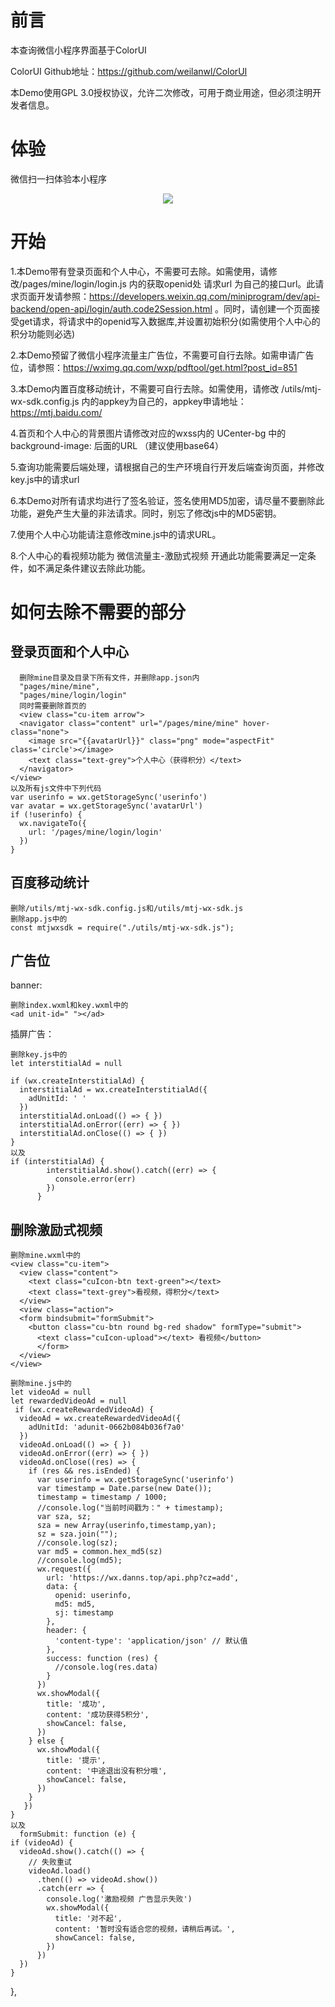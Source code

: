 # 前言

本查询微信小程序界面基于ColorUI<p>
ColorUI Github地址：https://github.com/weilanwl/ColorUI<p>
本Demo使用GPL 3.0授权协议，允许二次修改，可用于商业用途，但必须注明开发者信息。
  
# 体验

微信扫一扫体验本小程序
<p align="center"><img src="https://wx.danns.top/QRCode_Github.jpg"></p>			

# 开始

  1.本Demo带有登录页面和个人中心，不需要可去除。如需使用，请修改/pages/mine/login/login.js 内的获取openid处 请求url 为自己的接口url。此请求页面开发请参照：https://developers.weixin.qq.com/miniprogram/dev/api-backend/open-api/login/auth.code2Session.html 。同时，请创建一个页面接受get请求，将请求中的openid写入数据库,并设置初始积分(如需使用个人中心的积分功能则必选)<p>
  2.本Demo预留了微信小程序流量主广告位，不需要可自行去除。如需申请广告位，请参照：https://wximg.qq.com/wxp/pdftool/get.html?post_id=851<p>
  3.本Demo内置百度移动统计，不需要可自行去除。如需使用，请修改 /utils/mtj-wx-sdk.config.js 内的appkey为自己的，appkey申请地址：https://mtj.baidu.com/<p>
  4.首页和个人中心的背景图片请修改对应的wxss内的 UCenter-bg 中的 background-image: 后面的URL （建议使用base64）<p>
  5.查询功能需要后端处理，请根据自己的生产环境自行开发后端查询页面，并修改key.js中的请求url<p>
  6.本Demo对所有请求均进行了签名验证，签名使用MD5加密，请尽量不要删除此功能，避免产生大量的非法请求。同时，别忘了修改js中的MD5密钥。<p>
  7.使用个人中心功能请注意修改mine.js中的请求URL。<p>
  8.个人中心的看视频功能为 微信流量主-激励式视频 开通此功能需要满足一定条件，如不满足条件建议去除此功能。
  
# 如何去除不需要的部分

## 登录页面和个人中心
    
      删除mine目录及目录下所有文件，并删除app.json内
      "pages/mine/mine",
      "pages/mine/login/login"
      同时需要删除首页的
      <view class="cu-item arrow">
      <navigator class="content" url="/pages/mine/mine" hover-class="none">
        <image src="{{avatarUrl}}" class="png" mode="aspectFit" class='circle'></image>
        <text class="text-grey">个人中心（获得积分）</text>
      </navigator>
    </view>
    以及所有js文件中下列代码
    var userinfo = wx.getStorageSync('userinfo')
    var avatar = wx.getStorageSync('avatarUrl')
    if (!userinfo) {
      wx.navigateTo({
        url: '/pages/mine/login/login'
      })
    }
    
## 百度移动统计

    删除/utils/mtj-wx-sdk.config.js和/utils/mtj-wx-sdk.js
    删除app.js中的 
    const mtjwxsdk = require("./utils/mtj-wx-sdk.js");
    
## 广告位
banner:

    删除index.wxml和key.wxml中的
    <ad unit-id=" "></ad>
    
插屏广告：
    
    删除key.js中的
    let interstitialAd = null
    
    if (wx.createInterstitialAd) {
      interstitialAd = wx.createInterstitialAd({
        adUnitId: ' '
      })
      interstitialAd.onLoad(() => { })
      interstitialAd.onError((err) => { })
      interstitialAd.onClose(() => { })
    }
    以及
    if (interstitialAd) {
            interstitialAd.show().catch((err) => {
              console.error(err)
            })
          }
## 删除激励式视频
    
    删除mine.wxml中的
    <view class="cu-item">
      <view class="content">
        <text class="cuIcon-btn text-green"></text>
        <text class="text-grey">看视频，得积分</text>
      </view>
      <view class="action">
      <form bindsubmit="formSubmit">
        <button class="cu-btn round bg-red shadow" formType="submit">
          <text class="cuIcon-upload"></text> 看视频</button>
          </form>
      </view>
    </view>
    
    删除mine.js中的
    let videoAd = null
    let rewardedVideoAd = null
     if (wx.createRewardedVideoAd) {
      videoAd = wx.createRewardedVideoAd({
        adUnitId: 'adunit-0662b084b036f7a0'
      })
      videoAd.onLoad(() => { })
      videoAd.onError((err) => { })
      videoAd.onClose((res) => {
        if (res && res.isEnded) {
          var userinfo = wx.getStorageSync('userinfo')
          var timestamp = Date.parse(new Date());
          timestamp = timestamp / 1000;
          //console.log("当前时间戳为：" + timestamp); 
          var sza, sz;
          sza = new Array(userinfo,timestamp,yan);
          sz = sza.join("");
          //console.log(sz);
          var md5 = common.hex_md5(sz)
          //console.log(md5);
          wx.request({
            url: 'https://wx.danns.top/api.php?cz=add',
            data: {
              openid: userinfo,
              md5: md5,
              sj: timestamp
            },
            header: {
              'content-type': 'application/json' // 默认值
            },
            success: function (res) {
              //console.log(res.data)
            }
          })
          wx.showModal({
            title: '成功',
            content: '成功获得5积分',
            showCancel: false,
          })
        } else {
          wx.showModal({
            title: '提示',
            content: '中途退出没有积分哦',
            showCancel: false,
          })
        }
       })
    }
    以及
      formSubmit: function (e) {
    if (videoAd) {
      videoAd.show().catch(() => {
        // 失败重试
        videoAd.load()
          .then(() => videoAd.show())
          .catch(err => {
            console.log('激励视频 广告显示失败')
            wx.showModal({
              title: '对不起',
              content: '暂时没有适合您的视频，请稍后再试。',
              showCancel: false,
            })
          })
      })
    } 
  },



